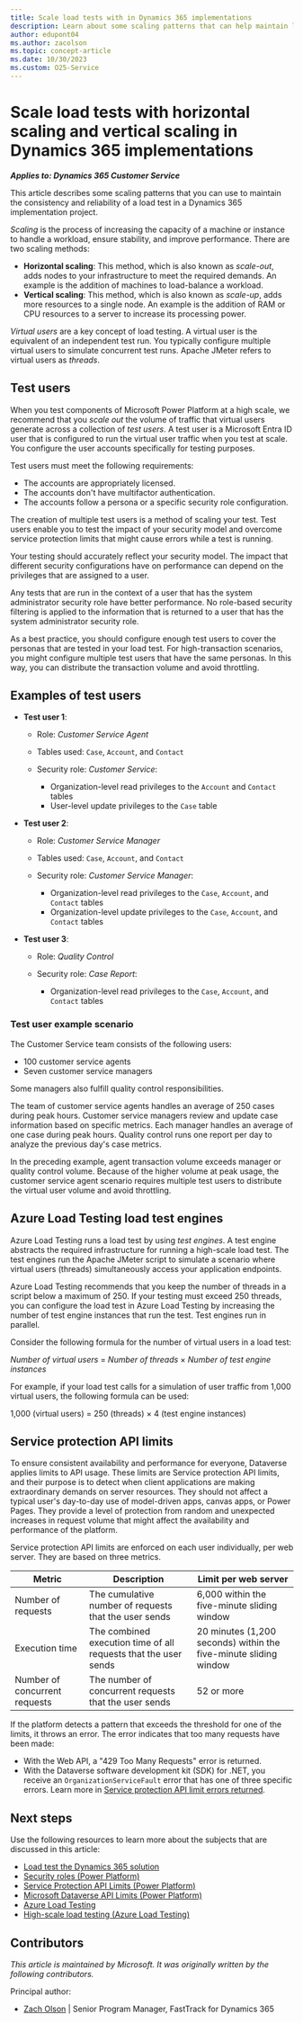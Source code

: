 ```yaml
---
title: Scale load tests with in Dynamics 365 implementations
description: Learn about some scaling patterns that can help maintain load tests in Dynamics 365 implementation projects.
author: edupont04
ms.author: zacolson
ms.topic: concept-article
ms.date: 10/30/2023
ms.custom: O25-Service
---
```


# Scale load tests with horizontal scaling and vertical scaling in Dynamics 365 implementations

***Applies to: Dynamics 365 Customer Service***

This article describes some scaling patterns that you can use to maintain the consistency and reliability of a load test in a Dynamics 365 implementation project.

*Scaling* is the process of increasing the capacity of a machine or instance to handle a workload, ensure stability, and improve performance. There are two scaling methods:

- **Horizontal scaling**: This method, which is also known as *scale-out*, adds nodes to your infrastructure to meet the required demands. An example is the addition of machines to load-balance a workload.
- **Vertical scaling**: This method, which is also known as *scale-up*, adds more resources to a single node. An example is the addition of RAM or CPU resources to a server to increase its processing power.

*Virtual users* are a key concept of load testing. A virtual user is the equivalent of an independent test run. You typically configure multiple virtual users to simulate concurrent test runs. Apache JMeter refers to virtual users as *threads*.

## Test users

When you test components of Microsoft Power Platform at a high scale, we recommend that you *scale out* the volume of traffic that virtual users generate across a collection of *test users*. A test user is a Microsoft Entra ID user that is configured to run the virtual user traffic when you test at scale. You configure the user accounts specifically for testing purposes.

Test users must meet the following requirements:

- The accounts are appropriately licensed.
- The accounts don't have multifactor authentication.
- The accounts follow a persona or a specific security role configuration.

The creation of multiple test users is a method of scaling your test. Test users enable you to test the impact of your security model and overcome service protection limits that might cause errors while a test is running.

Your testing should accurately reflect your security model. The impact that different security configurations have on performance can depend on the privileges that are assigned to a user.

Any tests that are run in the context of a user that has the system administrator security role have better performance. No role-based security filtering is applied to the information that is returned to a user that has the system administrator security role.

As a best practice, you should configure enough test users to cover the personas that are tested in your load test. For high-transaction scenarios, you might configure multiple test users that have the same personas. In this way, you can distribute the transaction volume and avoid throttling.

## Examples of test users

- **Test user 1**:

    - Role: *Customer Service Agent*
    - Tables used: `Case`, `Account`, and `Contact`
    - Security role: *Customer Service*:

        - Organization-level read privileges to the `Account` and `Contact` tables
        - User-level update privileges to the `Case` table

- **Test user 2**:

    - Role: *Customer Service Manager*
    - Tables used: `Case`, `Account`, and `Contact`
    - Security role: *Customer Service Manager*:

        - Organization-level read privileges to the `Case`, `Account`, and `Contact` tables
        - Organization-level update privileges to the `Case`, `Account`, and `Contact` tables

- **Test user 3**:

    - Role: *Quality Control*
    - Security role: *Case Report*:

        - Organization-level read privileges to the `Case`, `Account`, and `Contact` tables

### Test user example scenario

The Customer Service team consists of the following users:

- 100 customer service agents
- Seven customer service managers

Some managers also fulfill quality control responsibilities.

The team of customer service agents handles an average of 250 cases during peak hours. Customer service managers review and update case information based on specific metrics. Each manager handles an average of one case during peak hours. Quality control runs one report per day to analyze the previous day's case metrics.

In the preceding example, agent transaction volume exceeds manager or quality control volume. Because of the higher volume at peak usage, the customer service agent scenario requires multiple test users to distribute the virtual user volume and avoid throttling.

## Azure Load Testing load test engines

Azure Load Testing runs a load test by using *test engines*. A test engine abstracts the required infrastructure for running a high-scale load test. The test engines run the Apache JMeter script to simulate a scenario where virtual users (threads) simultaneously access your application endpoints.

Azure Load Testing recommends that you keep the number of threads in a script below a maximum of 250. If your testing must exceed 250 threads, you can configure the load test in Azure Load Testing by increasing the number of test engine instances that run the test. Test engines run in parallel.

Consider the following formula for the number of virtual users in a load test:

*Number of virtual users* = *Number of threads* &times; *Number of test engine instances*

For example, if your load test calls for a simulation of user traffic from 1,000 virtual users, the following formula can be used:

1,000 (virtual users) = 250 (threads) &times; 4 (test engine instances)

## Service protection API limits

To ensure consistent availability and performance for everyone, Dataverse applies limits to API usage. These limits are Service protection API limits, and their purpose is to detect when client applications are making extraordinary demands on server resources. They should not affect a typical user's day-to-day use of model-driven apps, canvas apps, or Power Pages. They provide a level of protection from random and unexpected increases in request volume that might affect the availability and performance of the platform.

Service protection API limits are enforced on each user individually, per web server. They are based on three metrics.

| Metric | Description | Limit per web server |
|---|---|---|
| Number of requests | The cumulative number of requests that the user sends | 6,000 within the five-minute sliding window |
| Execution time | The combined execution time of all requests that the user sends | 20 minutes (1,200 seconds) within the five-minute sliding window |
| Number of concurrent requests | The number of concurrent requests that the user sends | 52 or more |

If the platform detects a pattern that exceeds the threshold for one of the limits, it throws an error. The error indicates that too many requests have been made:

- With the Web API, a "429 Too Many Requests" error is returned.
- With the Dataverse software development kit (SDK) for .NET, you receive an `OrganizationServiceFault` error that has one of three specific errors. Learn more in [Service protection API limit errors returned](/power-apps/developer/data-platform/api-limits?tabs=sdk#service-protection-api-limit-errors-returned).

## Next steps

Use the following resources to learn more about the subjects that are discussed in this article:

- [Load test the Dynamics 365 solution](test-scale-dynamics-365-solution.md)
- [Security roles (Power Platform)](/power-platform/admin/security-roles-privileges)
- [Service Protection API Limits (Power Platform)](/power-apps/developer/data-platform/api-limits?tabs=sdk)
- [Microsoft Dataverse API Limits (Power Platform)](/power-apps/maker/data-platform/api-limits-overview)
- [Azure Load Testing](/azure/load-testing/overview-what-is-azure-load-testing)
- [High-scale load testing (Azure Load Testing)](/azure/load-testing/how-to-high-scale-load)

## Contributors

*This article is maintained by Microsoft. It was originally written by the following contributors.*

Principal author:

- [Zach Olson](https://www.linkedin.com/in/zach-olson-b966b524/) | Senior Program Manager, FastTrack for Dynamics 365

<!--## Tags

*Products:* Dynamics 365 Customer Service-->

